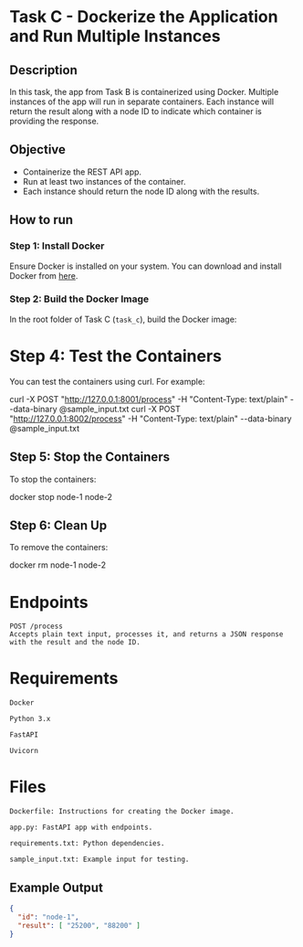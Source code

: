 # Task C - Dockerize the Application and Run Multiple Instances

## Description

In this task, the app from Task B is containerized using Docker. 
Multiple instances of the app will run in separate containers. 
Each instance will return the result along with a node ID to indicate which container is providing the response.

## Objective

- Containerize the REST API app.
- Run at least two instances of the container.
- Each instance should return the node ID along with the results.

## How to run 


### Step 1: Install Docker

Ensure Docker is installed on your system. You can download and install Docker from [here](https://www.docker.com/get-started).

### Step 2: Build the Docker Image

In the root folder of Task C (`task_c`), build the Docker image:

# Step 4: Test the Containers

You can test the containers using curl. For example:

curl -X POST "http://127.0.0.1:8001/process" -H "Content-Type: text/plain" --data-binary @sample_input.txt
curl -X POST "http://127.0.0.1:8002/process" -H "Content-Type: text/plain" --data-binary @sample_input.txt

## Step 5: Stop the Containers

To stop the containers:

docker stop node-1 node-2

## Step 6: Clean Up

To remove the containers:

docker rm node-1 node-2

# Endpoints

    POST /process
    Accepts plain text input, processes it, and returns a JSON response with the result and the node ID.

# Requirements

    Docker

    Python 3.x

    FastAPI

    Uvicorn

# Files

    Dockerfile: Instructions for creating the Docker image.

    app.py: FastAPI app with endpoints.

    requirements.txt: Python dependencies.

    sample_input.txt: Example input for testing.


## Example Output

```json
{
  "id": "node-1",
  "result": [ "25200", "88200" ]
}




